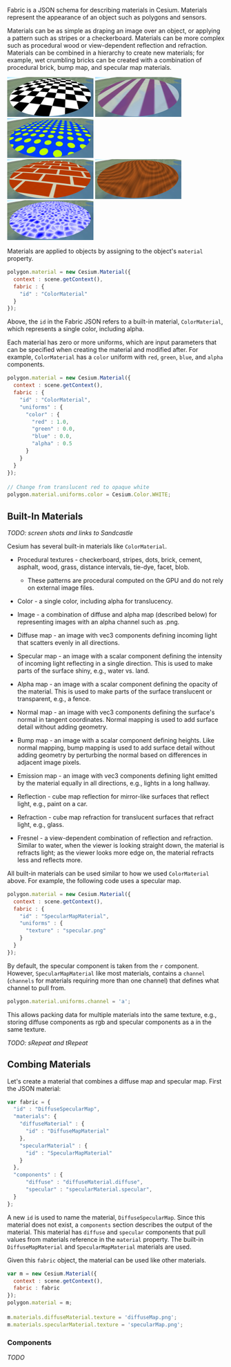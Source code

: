 Fabric is a JSON schema for describing materials in Cesium.  Materials represent the appearance of an object such as polygons and sensors.

Materials can be as simple as draping an image over an object, or applying a pattern such as stripes or a checkerboard.  Materials can be more complex such as procedural wood or view-dependent reflection and refraction.  Materials can be combined in a hierarchy to create new materials; for example, wet crumbling bricks can be created with a combination of procedural brick, bump map, and specular map materials.

<img src="features/CheckerboardMaterial.png" width="200" height="92" alt="Checkerboard" />
<img src="features/VerticalStripeMaterial.png" width="200" height="92" alt="Vertical stripe" />
<img src="features/DotMaterial.png" width="200" height="92" alt="Dot" /><br />
<img src="features/BrickMaterial.png" width="200" height="92" alt="Brick" />
<img src="features/WoodMaterial.png" width="200" height="92" alt="Wood" />
<img src="features/FacetMaterial.png" width="200" height="92" alt="Facet" />

Materials are applied to objects by assigning to the object's `material` property.
```javascript
polygon.material = new Cesium.Material({
  context : scene.getContext(),
  fabric : {
    "id" : "ColorMaterial"
  }
});
```
Above, the `id` in the Fabric JSON refers to a built-in material, `ColorMaterial`, which represents a single color, including alpha.

Each material has zero or more uniforms, which are input parameters that can be specified when creating the material and modified after.  For example, `ColorMaterial` has a `color` uniform with `red`, `green`, `blue`, and `alpha` components.
```javascript
polygon.material = new Cesium.Material({
  context : scene.getContext(),
  fabric : {
    "id" : "ColorMaterial",
    "uniforms" : {
      "color" : {
        "red" : 1.0,
        "green" : 0.0,
        "blue" : 0.0,
        "alpha" : 0.5
      }
    }
  }
});

// Change from translucent red to opaque white
polygon.material.uniforms.color = Cesium.Color.WHITE;
```

## Built-In Materials

_TODO: screen shots and links to Sandcastle_

Cesium has several built-in materials like `ColorMaterial`.

* Procedural textures - checkerboard, stripes, dots, brick, cement, asphalt, wood, grass, distance intervals, tie-dye, facet, blob.
   * These patterns are procedural computed on the GPU and do not rely on external image files.

* Color - a single color, including alpha for translucency.
* Image - a combination of diffuse and alpha map (described below) for representing images with an alpha channel such as .png.

* Diffuse map - an image with vec3 components defining incoming light that scatters evenly in all directions.
* Specular map - an image with a scalar component defining the intensity of incoming light reflecting in a single direction.  This is used to make parts of the surface shiny, e.g., water vs. land.
* Alpha map - an image with a scalar component defining the opacity of the material.  This is used to make parts of the surface translucent or transparent, e.g., a fence.
* Normal map - an image with vec3 components defining the surface's normal in tangent coordinates.  Normal mapping is used to add surface detail without adding geometry.
* Bump map - an image with a scalar component defining heights.  Like normal mapping, bump mapping is used to add surface detail without adding geometry by perturbing the normal based on differences in adjacent image pixels.
* Emission map - an image with vec3 components defining light emitted by the material equally in all directions, e.g., lights in a long hallway.
* Reflection - cube map reflection for mirror-like surfaces that reflect light, e.g., paint on a car.
* Refraction - cube map refraction for translucent surfaces that refract light, e.g., glass.
* Fresnel - a view-dependent combination of reflection and refraction.  Similar to water, when the viewer is looking straight down, the material is refracts light; as the viewer looks more edge on, the material refracts less and reflects more.

All built-in materials can be used similar to how we used `ColorMaterial` above.  For example, the following code uses a specular map.
```javascript
polygon.material = new Cesium.Material({
  context : scene.getContext(),
  fabric : {
    "id" : "SpecularMapMaterial",
    "uniforms" : {
      "texture" : "specular.png"
    }
  }
});
```
By default, the specular component is taken from the `r` component.  However, `SpecularMapMaterial` like most materials, contains a `channel` (`channels` for materials requiring more than one channel) that defines what channel to pull from.
```javascript
polygon.material.uniforms.channel = 'a';
```
This allows packing data for multiple materials into the same texture, e.g., storing diffuse components as rgb and specular components as a in the same texture.

_TODO: sRepeat and tRepeat_

## Combing Materials

Let's create a material that combines a diffuse map and specular map.  First the JSON material:
```javascript
var fabric = {
  "id" : "DiffuseSpecularMap",
  "materials": {
    "diffuseMaterial" : {
      "id" : "DiffuseMapMaterial"
    },
    "specularMaterial" : {
      "id" : "SpecularMapMaterial"
    }
  },
  "components" : {
      "diffuse" : "diffuseMaterial.diffuse",
      "specular" : "specularMaterial.specular",
  }
};
```

A new `id` is used to name the material, `DiffuseSpecularMap`.  Since this material does not exist, a `components` section describes the output of the material.  This material has `diffuse` and `specular` components that pull values from materials reference in the `material` property.  The built-in `DiffuseMapMaterial` and `SpecularMapMaterial` materials are used.

Given this `fabric` object, the material can be used like other materials.
```javascript
var m = new Cesium.Material({
  context : scene.getContext(),
  fabric : fabric
});
polygon.material = m;

m.materials.diffuseMaterial.texture = 'diffuseMap.png';
m.materials.specularMaterial.texture = 'specularMap.png';
```

### Components

_TODO_